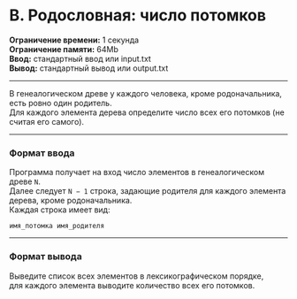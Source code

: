 # B. Родословная: число потомков

**Ограничение времени:** 1 секунда  
**Ограничение памяти:** 64Mb  
**Ввод:** стандартный ввод или input.txt  
**Вывод:** стандартный вывод или output.txt

---

В генеалогическом древе у каждого человека, кроме родоначальника, есть ровно один родитель.  
Для каждого элемента дерева определите число всех его потомков (не считая его самого).

---

### Формат ввода

Программа получает на вход число элементов в генеалогическом древе `N`.  
Далее следует `N − 1` строка, задающие родителя для каждого элемента дерева, кроме родоначальника.  
Каждая строка имеет вид:  
```
имя_потомка имя_родителя
```

---

### Формат вывода

Выведите список всех элементов в лексикографическом порядке,  
для каждого элемента выводите количество всех его потомков.
